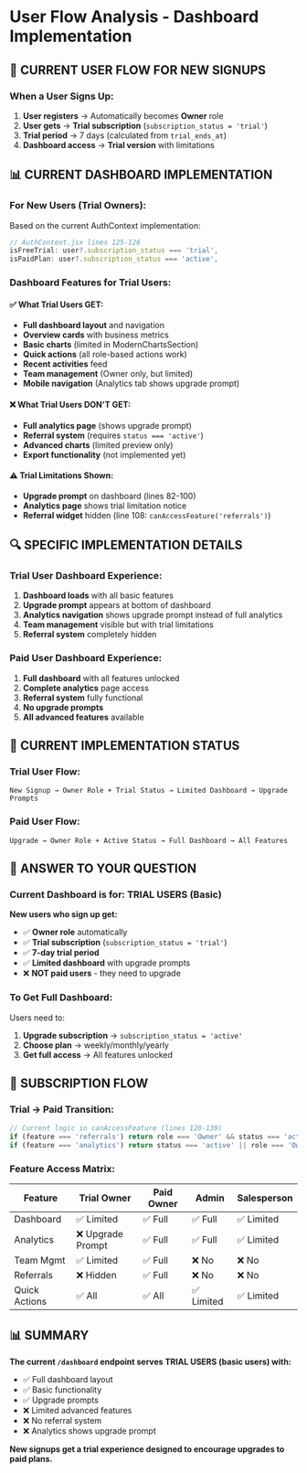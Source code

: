 # User Flow Analysis - Dashboard Implementation

## 🎯 CURRENT USER FLOW FOR NEW SIGNUPS

### **When a User Signs Up:**
1. **User registers** → Automatically becomes **Owner** role
2. **User gets** → **Trial subscription** (`subscription_status = 'trial'`)
3. **Trial period** → 7 days (calculated from `trial_ends_at`)
4. **Dashboard access** → **Trial version** with limitations

## 📊 CURRENT DASHBOARD IMPLEMENTATION

### **For New Users (Trial Owners):**
Based on the current AuthContext implementation:

```javascript
// AuthContext.jsx lines 125-126
isFreeTrial: user?.subscription_status === 'trial',
isPaidPlan: user?.subscription_status === 'active',
```

### **Dashboard Features for Trial Users:**

#### ✅ **What Trial Users GET:**
- **Full dashboard layout** and navigation
- **Overview cards** with business metrics
- **Basic charts** (limited in ModernChartsSection)
- **Quick actions** (all role-based actions work)
- **Recent activities** feed
- **Team management** (Owner only, but limited)
- **Mobile navigation** (Analytics tab shows upgrade prompt)

#### ❌ **What Trial Users DON'T GET:**
- **Full analytics page** (shows upgrade prompt)
- **Referral system** (requires `status === 'active'`)
- **Advanced charts** (limited preview only)
- **Export functionality** (not implemented yet)

#### ⚠️ **Trial Limitations Shown:**
- **Upgrade prompt** on dashboard (lines 82-100)
- **Analytics page** shows trial limitation notice
- **Referral widget** hidden (line 108: `canAccessFeature('referrals')`)

## 🔍 SPECIFIC IMPLEMENTATION DETAILS

### **Trial User Dashboard Experience:**
1. **Dashboard loads** with all basic features
2. **Upgrade prompt** appears at bottom of dashboard
3. **Analytics navigation** shows upgrade prompt instead of full analytics
4. **Team management** visible but with trial limitations
5. **Referral system** completely hidden

### **Paid User Dashboard Experience:**
1. **Full dashboard** with all features unlocked
2. **Complete analytics** page access
3. **Referral system** fully functional
4. **No upgrade prompts**
5. **All advanced features** available

## 📱 CURRENT IMPLEMENTATION STATUS

### **Trial User Flow:**
```
New Signup → Owner Role + Trial Status → Limited Dashboard → Upgrade Prompts
```

### **Paid User Flow:**
```
Upgrade → Owner Role + Active Status → Full Dashboard → All Features
```

## 🎯 ANSWER TO YOUR QUESTION

### **Current Dashboard is for: TRIAL USERS (Basic)**

**New users who sign up get:**
- ✅ **Owner role** automatically
- ✅ **Trial subscription** (`subscription_status = 'trial'`)
- ✅ **7-day trial period**
- ✅ **Limited dashboard** with upgrade prompts
- ❌ **NOT paid users** - they need to upgrade

### **To Get Full Dashboard:**
Users need to:
1. **Upgrade subscription** → `subscription_status = 'active'`
2. **Choose plan** → weekly/monthly/yearly
3. **Get full access** → All features unlocked

## 🔄 SUBSCRIPTION FLOW

### **Trial → Paid Transition:**
```javascript
// Current logic in canAccessFeature (lines 128-139)
if (feature === 'referrals') return role === 'Owner' && status === 'active';
if (feature === 'analytics') return status === 'active' || role === 'Owner';
```

### **Feature Access Matrix:**
| Feature | Trial Owner | Paid Owner | Admin | Salesperson |
|---------|-------------|------------|-------|-------------|
| Dashboard | ✅ Limited | ✅ Full | ✅ Full | ✅ Limited |
| Analytics | ❌ Upgrade Prompt | ✅ Full | ✅ Full | ✅ Limited |
| Team Mgmt | ✅ Limited | ✅ Full | ❌ No | ❌ No |
| Referrals | ❌ Hidden | ✅ Full | ❌ No | ❌ No |
| Quick Actions | ✅ All | ✅ All | ✅ Limited | ✅ Limited |

## 📊 SUMMARY

**The current `/dashboard` endpoint serves TRIAL USERS (basic users) with:**
- ✅ Full dashboard layout
- ✅ Basic functionality
- ✅ Upgrade prompts
- ❌ Limited advanced features
- ❌ No referral system
- ❌ Analytics shows upgrade prompt

**New signups get a trial experience designed to encourage upgrades to paid plans.**